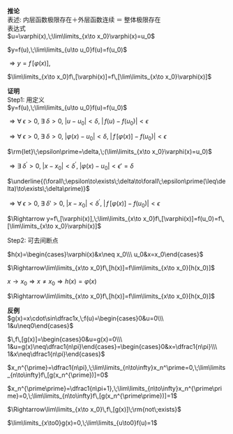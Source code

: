 **推论**  
表述: 内层函数极限存在＋外层函数连续 ＝ 整体极限存在  
表达式  
$u=\varphi(x),\;\lim\limits_{x\to x_0}\varphi(x)=u_0$  
  
$y=f(u),\;\lim\limits_{u\to u_0}f(u)=f(u_0)$  
  
$\Rightarrow y=f\,[\varphi(x)],$  
  
$\lim\limits_{x\to x_0}f\,[\varphi(x)]=f\,[\lim\limits_{x\to x_0}\varphi(x)]$  
  
**证明**  
Step1: 用定义  
$y=f(u),\;\lim\limits_{u\to u_0}f(u)=f(u_0)$  
  
$\Rightarrow\forall\;\epsilon>0,\;\exists\;\delta>0,\;|u-u_0|<\delta,\;|\,f(u)-f(u_0)|<\epsilon$  
  
$\Rightarrow\forall\;\epsilon>0,\;\exists\;\delta>0,\;|\varphi(x)-u_0|<\delta,\;\left|\,f\,[\varphi(x)]-f(u_0)\right|<\epsilon$  
  
$\rm{let}\;\epsilon\prime=\delta,\;(\lim\limits_{x\to x_0}\varphi(x)=u_0)$  
  
$\Rightarrow\exists\;\delta^\prime>0,\;|x-x_0|<\delta^\prime,\;|\varphi(x)-u_0|<\epsilon\prime=\delta$  
  
$\underline{(\forall\;\epsilon\to\exists\;\delta\to\forall\;\epsilon\prime(\leq\delta)\to\exists\;\delta\prime)}$  
  
$\Rightarrow\forall\;\epsilon>0,\;\exists\;\delta\prime>0,\;|x-x_0|<\delta^\prime,\;\left|\,f\,[\varphi(x)]-f(u_0)\right|<\epsilon$  
  
$\Rightarrow y=f\,[\varphi(x)],\;\lim\limits_{x\to x_0}f\,[\varphi(x)]=f(u_0)=f\,[\lim\limits_{x\to x_0}\varphi(x)]$  
  
Step2: 可去间断点  
  
$h(x)=\begin{cases}\varphi(x)&x\neq x_0\\\ u_0&x=x_0\end{cases}$  
  
$\Rightarrow\lim\limits_{x\to x_0}f\,[h(x)]=f\lim\limits_{x\to x_0}[h(x_0)]$  
  
$x\to x_0\Rightarrow x\neq x_0\Rightarrow h(x)=\varphi(x)$  
  
$\Rightarrow\lim\limits_{x\to x_0}f\,[h(x)]=f\lim\limits_{x\to x_0}[h(x_0)]$  
  
  
**反例**  
$g(x)=x\cdot\sin\dfrac1x,\;f(u)=\begin{cases}0&u=0\\\ 1&u\neq0\end{cases}$  
  
$\,f\,[g(x)]=\begin{cases}0&u=g(x)=0\\\ 1&u=g(x)\neq\dfrac1{n\pi}\end{cases}=\begin{cases}0&x=\dfrac1{n\pi}\\\ 1&x\neq\dfrac1{n\pi}\end{cases}$  
  
$x_n^{\prime}=\dfrac1{n\pi},\;\lim\limits_{n\to\infty}x_n^\prime=0,\;\lim\limits_{n\to\infty}f\,[g(x_n^{\prime})]=0$  
  
$x_n^{\prime\prime}=\dfrac1{n\pi+1},\;\lim\limits_{n\to\infty}x_n^{\prime\prime}=0,\;\lim\limits_{n\to\infty}f\,[g(x_n^{\prime\prime})]=1$  
  
$\Rightarrow\lim\limits_{x\to x_0}\,f\,[g(x)]\;\rm{not\;exists}$  
  
$\lim\limits_{x\to0}g(x)=0,\;\lim\limits_{u\to0}f(u)=1$  
